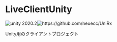 # LiveClientUnity

<img src="https://img.shields.io/badge/unity-2020.2-blue.svg?style=flat-square" alt="unity 2020.2"><img src="https://img.shields.io/badge/UniRx-7.1.0-green.svg?style=flat-square" alt="https://github.com/neuecc/UniRx">

Unity用のクライアントプロジェクト

